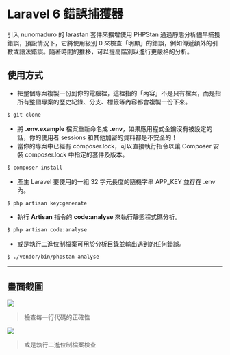# Laravel 6 錯誤捕獲器

引入 nunomaduro 的 larastan 套件來擴增使用 PHPStan 通過靜態分析儘早捕獲錯誤，預設情況下，它將使用級別 0 來檢查「明顯」的錯誤，例如傳遞額外的引數或語法錯誤。隨著時間的推移，可以提高階別以進行更嚴格的分析。

## 使用方式
- 把整個專案複製一份到你的電腦裡，這裡指的「內容」不是只有檔案，而是指所有整個專案的歷史紀錄、分支、標籤等內容都會複製一份下來。
```sh
$ git clone
```
- 將 __.env.example__ 檔案重新命名成 __.env__，如果應用程式金鑰沒有被設定的話，你的使用者 sessions 和其他加密的資料都是不安全的！
- 當你的專案中已經有 composer.lock，可以直接執行指令以讓 Composer 安裝 composer.lock 中指定的套件及版本。
```sh
$ composer install
```
- 產⽣ Laravel 要使用的一組 32 字元長度的隨機字串 APP_KEY 並存在 .env 內。
```sh
$ php artisan key:generate
```
- 執行 __Artisan__ 指令的 __code:analyse__ 來執行靜態程式碼分析。
```sh
$ php artisan code:analyse
```
- 或是執行二進位制檔案可用於分析目錄並輸出遇到的任何錯誤。
```sh
$ ./vendor/bin/phpstan analyse
```

----

## 畫面截圖
![](https://i.imgur.com/k7Pckz6.png)
> 檢查每一行代碼的正確性

![](https://i.imgur.com/dzQFZgn.png)
> 或是執行二進位制檔案檢查
